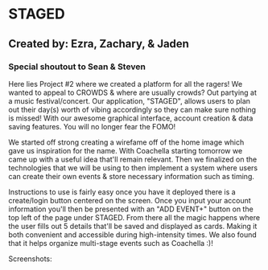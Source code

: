 # **STAGED**
## Created by: Ezra, Zachary, & Jaden
### Special shoutout to Sean & Steven 

Here lies Project #2 where we created a platform for all the ragers! 
We wanted to appeal to CROWDS & where are usually crowds? Out partying at a music festival/concert.
Our application, "STAGED", allows users to plan out their day(s) worth of vibing accordingly so they can make sure nothing is missed!
With our awesome graphical interface, account creation & data saving features. You will no longer fear the FOMO!

We started off strong creating a wirefame off of the home image which gave us inspiration for the name. 
With Coachella starting tomorrow we came up with a useful idea that'll remain relevant. 
Then we finalized on the technologies that we will be using to then implement a system where users can create their own events & store necessary information such as timing. 

Instructions to use is fairly easy once you have it deployed there is a create/login button centered on the screen.
Once you input your account information you'll then be presented with an "ADD EVENT+" button on the top left of the page under STAGED. 
From there all the magic happens where the user fills out 5 details that'll be saved and displayed as cards. 
Making it both convenient and accessible during high-intensity times.
We also found that it helps organize multi-stage events such as Coachella :)!

Screenshots:
 

